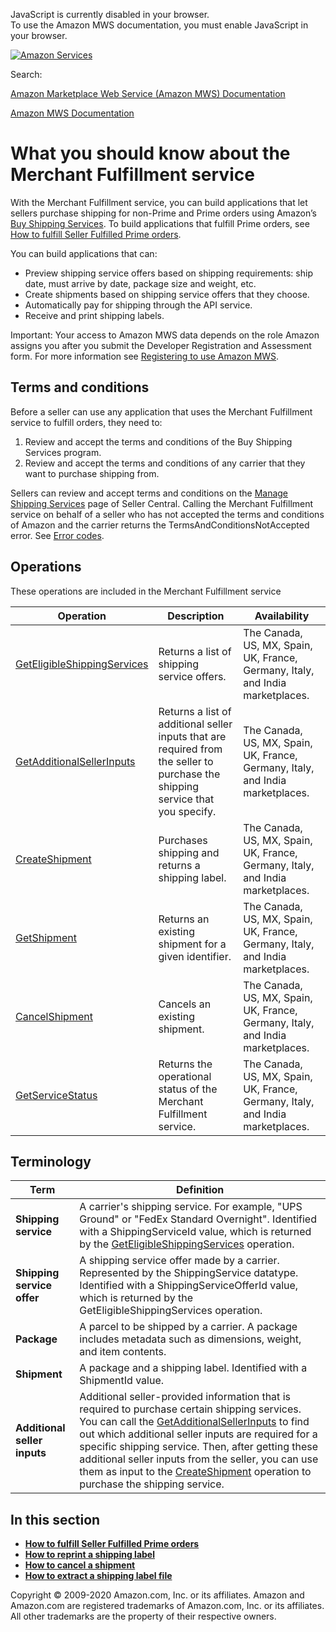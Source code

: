 <div id="MWSDX_noscript">

JavaScript is currently disabled in your browser.  
To use the Amazon MWS documentation, you must enable JavaScript in your
browser.

</div>

<div id="MWSDX_divtop">

[![Amazon
Services](https://images-na.ssl-images-amazon.com/images/G/08/mwsportal/fr_FR/amazonservices.gif "Amazon Services")](http://services.amazon.fr)

<div id="MWSDX_search">

<span id="MWSDX_searchlbl">Search:</span>

</div>

  
<span id="MWSDX_titlebar">[Amazon Marketplace Web Service (Amazon MWS)
Documentation](https://developer.amazonservices.fr/gp/mws/docs.html)</span>

</div>

<div id="MWSDX_divbottom">

<div id="MWSDX_divleft">

<div id="MWSDX_toc">

</div>

</div>

<div id="MWSDX_divright">

<div id="MWSDX_content">

<span id="MWSDX_breadcrumbs">[Amazon MWS
Documentation](https://developer.amazonservices.fr/gp/mws/docs.html)</span>

<div id="MerchFulfill_Overview" class="nested0">

# What you should know about the Merchant Fulfillment service

<div class="body">

<div class="section">

With the <span class="ph">Merchant Fulfillment service</span>, you can
build applications that let sellers purchase shipping for non-Prime and
Prime orders using Amazon’s
<a href="https://sellercentral.amazon.co.uk/gp/help/200202220" class="xref">Buy Shipping Services</a>.
To build applications that fulfill Prime orders, see
<a href="MerchFulfill_HowToUseForPrime.md" class="xref">How to fulfill Seller Fulfilled Prime orders</a>.

You can build applications that can:

-   Preview shipping service offers based on shipping requirements: ship
    date, must arrive by date, package size and weight, etc.
-   Create shipments based on shipping service offers that they choose.
-   Automatically pay for shipping through the API service.
-   Receive and print shipping labels.

<div class="note important">

<span class="importanttitle">Important:</span> Your access to <span
class="ph">Amazon MWS</span> data depends on the role Amazon assigns you
after you submit the <span class="ph">Developer Registration and
Assessment form</span>. For more information see
<a href="../dev_guide/DG_Registering.md#DG_Registering" class="xref">Registering to use Amazon MWS</a>.

</div>

</div>

<div class="section">

## Terms and conditions

Before a seller can use any application that uses the <span
class="ph">Merchant Fulfillment service</span> to fulfill orders, they
need to:

1.  Review and accept the terms and conditions of the Buy Shipping
    Services program.
2.  Review and accept the terms and conditions of any carrier that they
    want to purchase shipping from.

Sellers can review and accept terms and conditions on the
<a href="https://sellercentral.amazon.co.uk/gp/shipping-manager/terms-and-conditions.html/ref=ag_xx_cont_201950090" class="xref">Manage Shipping Services</a>
page of Seller Central. Calling the Merchant Fulfillment service on
behalf of a seller who has not accepted the terms and conditions of
Amazon and the carrier returns the <span
class="keyword parmname">TermsAndConditionsNotAccepted</span> error. See
<a href="MerchFulfill_ErrorCodes.md" class="xref">Error codes</a>.

</div>

<div class="section">

## Operations

These operations are included in the <span class="ph">Merchant
Fulfillment service</span>

<div class="tablenoborder">

| Operation                                                                                                                                                                                                                                | Description                                                                                                                                             | Availability                                                                                           |
|------------------------------------------------------------------------------------------------------------------------------------------------------------------------------------------------------------------------------------------|---------------------------------------------------------------------------------------------------------------------------------------------------------|--------------------------------------------------------------------------------------------------------|
| <a href="MerchFulfill_GetEligibleShippingServices.md" class="xref" title="Returns a list of shipping service offers.">GetEligibleShippingServices</a>                                                                                  | <span class="ph">Returns a list of shipping service offers.</span>                                                                                      | <span class="ph">The Canada, US, MX, Spain, UK, France, Germany, Italy, and India marketplaces.</span> |
| <a href="MerchFulfill_GetAdditionalSellerInputs.md" class="xref" title="Returns a list of additional seller inputs that are required from the seller to purchase the shipping service that you specify.">GetAdditionalSellerInputs</a> | <span class="ph">Returns a list of additional seller inputs that are required from the seller to purchase the shipping service that you specify.</span> | <span class="ph">The Canada, US, MX, Spain, UK, France, Germany, Italy, and India marketplaces.</span> |
| <a href="MerchFulfill_CreateShipment.md" class="xref">CreateShipment</a>                                                                                                                                                               | <span class="ph">Purchases shipping and returns a shipping label.</span>                                                                                | <span class="ph">The Canada, US, MX, Spain, UK, France, Germany, Italy, and India marketplaces.</span> |
| <a href="MerchFulfill_GetShipment.md" class="xref" title="Returns an existing shipment for a given identifier.">GetShipment</a>                                                                                                        | <span class="ph">Returns an existing shipment for a given identifier.</span>                                                                            | <span class="ph">The Canada, US, MX, Spain, UK, France, Germany, Italy, and India marketplaces.</span> |
| <a href="MerchFulfill_CancelShipment.md" class="xref" title="Cancels an existing shipment.">CancelShipment</a>                                                                                                                         | <span class="ph">Cancels an existing shipment.</span>                                                                                                   | <span class="ph">The Canada, US, MX, Spain, UK, France, Germany, Italy, and India marketplaces.</span> |
| <a href="../fba_outbound/MWS_GetServiceStatus.md" class="xref" title="Returns the operational status of the Fulfillment Outbound Shipment API section.">GetServiceStatus</a>                                                           | <span class="ph">Returns the operational status of the <span class="ph">Merchant Fulfillment service</span>.</span>                                     | <span class="ph">The Canada, US, MX, Spain, UK, France, Germany, Italy, and India marketplaces.</span> |

</div>

</div>

<div id="MerchFulfill_Overview__Terminology" class="section">

## Terminology

<div class="tablenoborder">

| Term                         | Definition                                                                                                                                                                                                                                                                                                                                                                                                                                                                                                                                                                                                                                                                    |
|------------------------------|-------------------------------------------------------------------------------------------------------------------------------------------------------------------------------------------------------------------------------------------------------------------------------------------------------------------------------------------------------------------------------------------------------------------------------------------------------------------------------------------------------------------------------------------------------------------------------------------------------------------------------------------------------------------------------|
| **Shipping service**         | A carrier's shipping service. For example, "UPS Ground" or "FedEx Standard Overnight". Identified with a <span class="keyword parmname">ShippingServiceId</span> value, which is returned by the <a href="MerchFulfill_GetEligibleShippingServices.md" class="xref" title="Returns a list of shipping service offers.">GetEligibleShippingServices</a> operation.                                                                                                                                                                                                                                                                                                           |
| **Shipping service offer**   | <span class="ph">A shipping service offer made by a carrier.</span> Represented by the <span class="keyword parmname">ShippingService</span> datatype. Identified with a <span class="keyword parmname">ShippingServiceOfferId</span> value, which is returned by the <span class="keyword apiname">GetEligibleShippingServices</span> operation.                                                                                                                                                                                                                                                                                                                             |
| **Package**                  | A parcel to be shipped by a carrier. A package includes metadata such as dimensions, weight, and item contents.                                                                                                                                                                                                                                                                                                                                                                                                                                                                                                                                                               |
| **Shipment**                 | A package and a shipping label. Identified with a <span class="keyword parmname">ShipmentId</span> value.                                                                                                                                                                                                                                                                                                                                                                                                                                                                                                                                                                     |
| **Additional seller inputs** | Additional seller-provided information that is required to purchase certain shipping services. You can call the <a href="MerchFulfill_GetAdditionalSellerInputs.md" class="xref" title="Returns a list of additional seller inputs that are required from the seller to purchase the shipping service that you specify.">GetAdditionalSellerInputs</a> to find out which additional seller inputs are required for a specific shipping service. Then, after getting these additional seller inputs from the seller, you can use them as input to the <a href="MerchFulfill_CreateShipment.md" class="xref">CreateShipment</a> operation to purchase the shipping service. |

</div>

</div>

</div>

<div class="related-links">

## In this section

-   **[How to fulfill Seller Fulfilled Prime
    orders](../merch_fulfill/MerchFulfill_HowToUseForPrime.md)**  
-   **[How to reprint a shipping
    label](../merch_fulfill/MerchFulfill_HowToGetNewShippingLabel.md)**  
-   **[How to cancel a
    shipment](../merch_fulfill/MerchFulfill_HowToCancelShipment.md)**  
-   **[How to extract a shipping label
    file](../merch_fulfill/MerchFulfill_HowToExtractShippingLabel.md)**  

</div>

</div>

<div id="MWSDX_footer">

Copyright © 2009-2020 Amazon.com, Inc. or its affiliates. Amazon and
Amazon.com are registered trademarks of Amazon.com, Inc. or its
affiliates. All other trademarks are the property of their respective
owners.

</div>

</div>

</div>

<div style="clear: both;">

</div>

</div>
